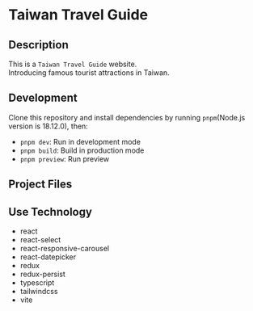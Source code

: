# Taiwan Travel Guide

## Description

This is a `Taiwan Travel Guide` website.  
Introducing famous tourist attractions in Taiwan.

## Development

Clone this repository and install dependencies by running `pnpm`(Node.js version is 18.12.0), then:

- `pnpm dev`: Run in development mode
- `pnpm build`: Build in production mode
- `pnpm preview`: Run preview

## Project Files

<!-- ```text
src/
├── assets/
│   ├── loading.gif
│   ├── attached/*
│   ├── bg/*
│   ├── font/*
│   ├── icon/*
│   ├── logo/*
│   └── role/*
├── components/
│   ├── circuit/
│   │   ├── CircuitEe1.vue
│   │   ├── CircuitEe2.vue
│   │   ├── CircuitEe3.vue
│   │   ├── CircuitEe4.vue
│   │   ├── CircuitEe5.vue
│   │   ├── CircuitProcess.vue
│   │   └── CircuitSprint.vue
│   ├── final/
│   │   └── FinalDot.vue
│   ├── inventory/
│   │   ├── InventoryGg1.vue
│   │   └── InventoryGg2.vue
│   ├── plan/
│   │   ├── PlanEe1.vue
│   │   ├── PlanEe2.vue
│   │   ├── PlanEe3.vue
│   │   ├── PlanGg1.vue
│   │   ├── PlanPo1.vue
│   │   ├── PlanSm1.vue
│   │   └── PlanSm2.vue
│   ├── product/
│   │   ├── ProductList.vue
│   │   ├── ProductPo1.vue
│   │   ├── ProductPo2.vue
│   │   ├── ProductPo3.vue
│   │   ├── ProductPo4.vue
│   │   └── ProductPo5.vue
│   ├── retro/
│   │   ├── RetroGg1.vue
│   │   ├── RetroGg2.vue
│   │   └── RetroGg3.vue
│   ├── Draggable.vue
│   ├── ScrumBackground.vue
│   ├── ScrumFooter.vue
│   ├── ScrumLoading.vue
│   ├── ScrumPo.vue
│   ├── ScrumProgress.vue
│   ├── ScrumSm.vue
│   ├── ScrumTeam1.vue
│   └── ScrumTeam2.vue
└── hooks/
│   ├── useBackground.ts
│   ├── useDrag.ts
│   └── useRedirect.ts
└── pages/
│   ├── Circuit.vue
│   ├── Final.vue
│   ├── Index.vue
│   ├── Inventory.vue
│   ├── Plan.vue
│   ├── Product.vue
│   └── Retro.vue
└── router/
│   └── index.ts
└── store/
│   ├── flag.ts
│   ├── index.ts
│   └── process.ts
└── style/
│   ├── common/
|   │   ├── all.css
│   │   ├── background.css
│   │   ├── button.css
│   │   ├── dialog.css
│   │   ├── frame.css
│   │   ├── frosted.css
│   │   ├── list.css
│   │   ├── mask.css
│   │   ├── radio.css
│   │   ├── role.css
|   │   └── text.css   
│   ├── index.css
│   └── tailwind.css
└── types/
│   └── drag.d.ts
└── utils/
│   ├── checkType.ts
│   ├── common.ts
│   └── gsap.ts
├── App.vue
├── vite-env.d.ts
└── main.ts
``` -->

## Use Technology

- react
- react-select
- react-responsive-carousel
- react-datepicker
- redux
- redux-persist
- typescript
- tailwindcss
- vite

